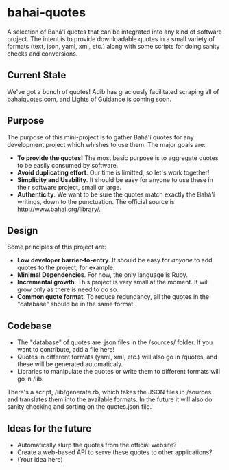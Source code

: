 # bahai-quotes
A selection of Bahá'í quotes that can be integrated into any kind of software project.  The intent is to provide downloadable quotes in a small variety of formats (text, json, yaml, xml, etc.) along with some scripts for doing sanity checks and conversions.

## Current State

We've got a bunch of quotes!  Adib has graciously facilitated scraping all of bahaiquotes.com, and Lights of Guidance is coming soon.

## Purpose

The purpose of this mini-project is to gather Bahá'í quotes for any development project which whishes to use them.  The major goals are:

* **To provide the quotes!**  The most basic purpose is to aggregate quotes to be easily consumed by software.
* **Avoid duplicating effort**.  Our time is limitted, so let's work together!
* **Simplicity and Usability**.  It should be easy for anyone to use these in their software project, small or large.
* **Authenticity**.  We want to be sure the quotes match exactly the Bahá'í writings, down to the punctuation.  The official source is http://www.bahai.org/library/.

## Design

Some principles of this project are:

* **Low developer barrier-to-entry**.  It should be easy for *anyone* to add quotes to the project, for example.
* **Minimal Dependencies**.  For now, the only language is Ruby.
* **Incremental growth**.  This project is very small at the moment.  It will grow only as there is need to do so.
* **Common quote format**.  To reduce redundancy, all the quotes in the "database" should be in the same format.

## Codebase

* The "database" of quotes are .json files in the /sources/ folder.  If you want to contribute, add a file here!
* Quotes in different formats (yaml, xml, etc.) will also go in /quotes, and these will be generated automaticaly.
* Libraries to manipulate the quotes or write them to different formats will go in /lib.

There's a script, /lib/generate.rb, which takes the JSON files in /sources and translates them into the available formats.  In the future it will also do sanity checking and sorting on the quotes.json file.  

## Ideas for the future

* Automatically slurp the quotes from the official website?
* Create a web-based API to serve these quotes to other applications?
* (Your idea here)
